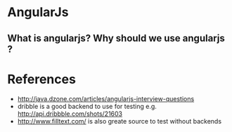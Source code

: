# AngularJs

## What is angularjs? Why should we use angularjs ?




# References

- http://java.dzone.com/articles/angularjs-interview-questions
- dribble is a good backend to use for testing e.g. http://api.dribbble.com/shots/21603
- http://www.filltext.com/ is also greate source to test without backends
